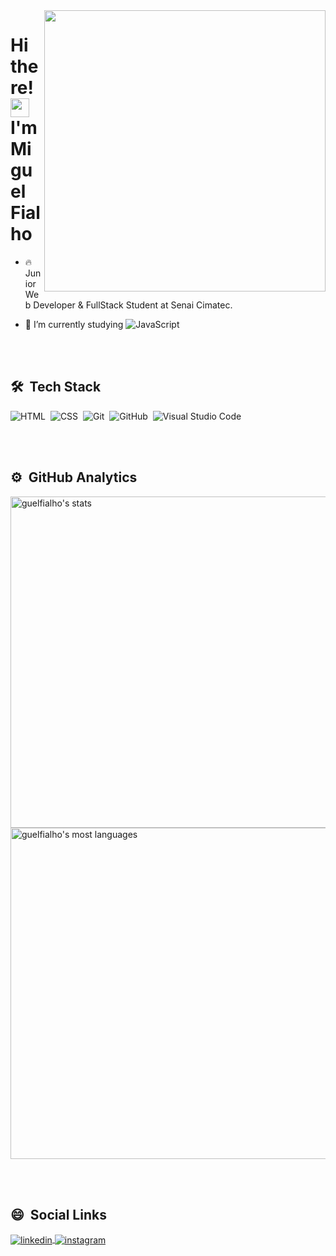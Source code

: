 <img align="right" height="450" src="https://raw.githubusercontent.com/gist/guelfialho/a7f79c5ba6f8c31c2e36ab3a96b789be/raw/a6c45a9bed5cfb9e86ef13a79dca4542f0775895/gitcardguelfialho.svg"/>
<h1 align="left"> Hi there!<img src="https://raw.githubusercontent.com/kaueMarques/kaueMarques/master/hi.gif" width="30px"> I'm Miguel Fialho </h1>

- 🔥 Junior Web Developer & FullStack Student at Senai Cimatec.

- 🔭 I’m currently studying ![JavaScript](https://img.shields.io/badge/-JavaScript-05122A?style=flat&logo=javascript)&nbsp;

<br><br>

## 🛠 &nbsp;Tech Stack

![HTML](https://img.shields.io/badge/-HTML-05122A?style=flat&logo=HTML5)&nbsp;
![CSS](https://img.shields.io/badge/-CSS-05122A?style=flat&logo=CSS3&logoColor=1572B6)&nbsp;
![Git](https://img.shields.io/badge/-Git-05122A?style=flat&logo=git)&nbsp;
![GitHub](https://img.shields.io/badge/-GitHub-05122A?style=flat&logo=github)&nbsp;
![Visual Studio Code](https://img.shields.io/badge/-Visual%20Studio%20Code-05122A?style=flat&logo=visual-studio-code&logoColor=007ACC)&nbsp;

<br><br>

## ⚙️ &nbsp;GitHub Analytics

<p align="left">
<img width="530em" src="https://github-readme-stats.vercel.app/api?username=guelfialho&show_icons=true&theme=vision-friendly-dark" alt="guelfialho's stats"/>
<img width="530em" src="https://github-readme-stats.vercel.app/api/top-langs/?username=guelfialho&layout=compact&theme=vision-friendly-dark" alt="guelfialho's most languages"/>
</p>

<br><br>
## 😄 &nbsp;Social Links
<a href="https://linkedin.com/in/guelfialho" target="_blank">
  <img align="center" src="https://img.shields.io/badge/-guelfialho-05122A?style=flat&logo=linkedin" alt="linkedin"/>
</a>

<a href="https://instagram.com/guelfialho" target="_blank">
 <img align="center" src="https://img.shields.io/badge/-guelfialho-05122A?style=flat&logo=instagram" alt="instagram"/>
</a>
